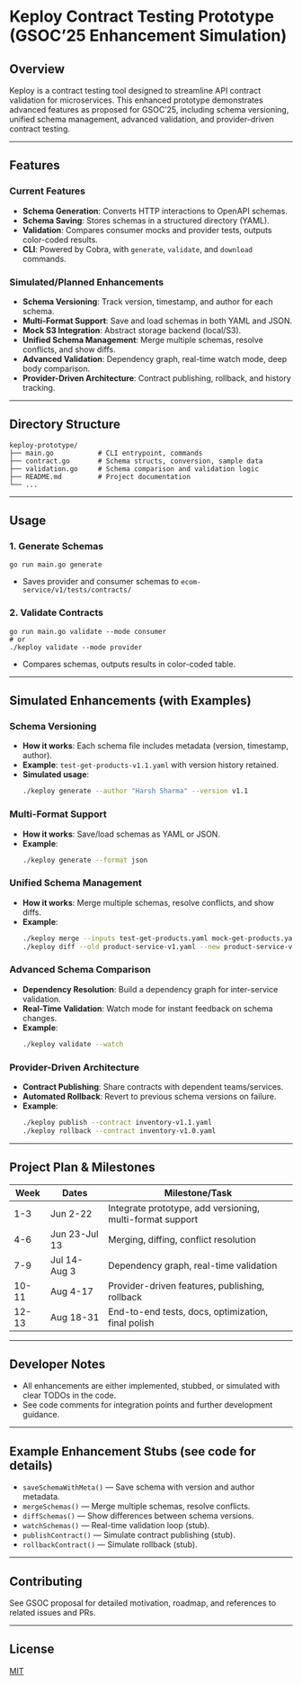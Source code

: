 # Keploy Contract Testing Prototype (GSOC’25 Enhancement Simulation)

## Overview
Keploy is a contract testing tool designed to streamline API contract validation for microservices. This enhanced prototype demonstrates advanced features as proposed for GSOC’25, including schema versioning, unified schema management, advanced validation, and provider-driven contract testing.

---

## Features

### Current Features
- **Schema Generation**: Converts HTTP interactions to OpenAPI schemas.
- **Schema Saving**: Stores schemas in a structured directory (YAML).
- **Validation**: Compares consumer mocks and provider tests, outputs color-coded results.
- **CLI**: Powered by Cobra, with `generate`, `validate`, and `download` commands.

### Simulated/Planned Enhancements
- **Schema Versioning**: Track version, timestamp, and author for each schema.
- **Multi-Format Support**: Save and load schemas in both YAML and JSON.
- **Mock S3 Integration**: Abstract storage backend (local/S3).
- **Unified Schema Management**: Merge multiple schemas, resolve conflicts, and show diffs.
- **Advanced Validation**: Dependency graph, real-time watch mode, deep body comparison.
- **Provider-Driven Architecture**: Contract publishing, rollback, and history tracking.

---

## Directory Structure
```
keploy-prototype/
├── main.go           # CLI entrypoint, commands
├── contract.go       # Schema structs, conversion, sample data
├── validation.go     # Schema comparison and validation logic
├── README.md         # Project documentation
└── ...
```

---

## Usage

### 1. Generate Schemas
```
go run main.go generate
```
- Saves provider and consumer schemas to `ecom-service/v1/tests/contracts/`

### 2. Validate Contracts
```
go run main.go validate --mode consumer
# or
./keploy validate --mode provider
```
- Compares schemas, outputs results in color-coded table.

---

## Simulated Enhancements (with Examples)

### Schema Versioning
- **How it works**: Each schema file includes metadata (version, timestamp, author).
- **Example**: `test-get-products-v1.1.yaml` with version history retained.
- **Simulated usage**:
  ```bash
  ./keploy generate --author "Harsh Sharma" --version v1.1
  ```

### Multi-Format Support
- **How it works**: Save/load schemas as YAML or JSON.
- **Example**:
  ```bash
  ./keploy generate --format json
  ```

### Unified Schema Management
- **How it works**: Merge multiple schemas, resolve conflicts, and show diffs.
- **Example**:
  ```bash
  ./keploy merge --inputs test-get-products.yaml mock-get-products.yaml --output product-service-v1.yaml
  ./keploy diff --old product-service-v1.yaml --new product-service-v1.1.yaml
  ```

### Advanced Schema Comparison
- **Dependency Resolution**: Build a dependency graph for inter-service validation.
- **Real-Time Validation**: Watch mode for instant feedback on schema changes.
- **Example**:
  ```bash
  ./keploy validate --watch
  ```

### Provider-Driven Architecture
- **Contract Publishing**: Share contracts with dependent teams/services.
- **Automated Rollback**: Revert to previous schema versions on failure.
- **Example**:
  ```bash
  ./keploy publish --contract inventory-v1.1.yaml
  ./keploy rollback --contract inventory-v1.0.yaml
  ```

---

## Project Plan & Milestones

| Week | Dates        | Milestone/Task                                              |
|------|-------------|------------------------------------------------------------|
| 1-3  | Jun 2-22    | Integrate prototype, add versioning, multi-format support  |
| 4-6  | Jun 23-Jul 13| Merging, diffing, conflict resolution                      |
| 7-9  | Jul 14-Aug 3| Dependency graph, real-time validation                     |
| 10-11| Aug 4-17    | Provider-driven features, publishing, rollback             |
| 12-13| Aug 18-31   | End-to-end tests, docs, optimization, final polish         |

---

## Developer Notes
- All enhancements are either implemented, stubbed, or simulated with clear TODOs in the code.
- See code comments for integration points and further development guidance.

---

## Example Enhancement Stubs (see code for details)
- `saveSchemaWithMeta()` — Save schema with version and author metadata.
- `mergeSchemas()` — Merge multiple schemas, resolve conflicts.
- `diffSchemas()` — Show differences between schema versions.
- `watchSchemas()` — Real-time validation loop (stub).
- `publishContract()` — Simulate contract publishing (stub).
- `rollbackContract()` — Simulate rollback (stub).

---

## Contributing
See GSOC proposal for detailed motivation, roadmap, and references to related issues and PRs.

---

## License
[MIT](LICENSE)
